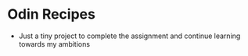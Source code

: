# Odin Recipes

- Just a tiny project to complete the assignment and continue learning towards my ambitions
